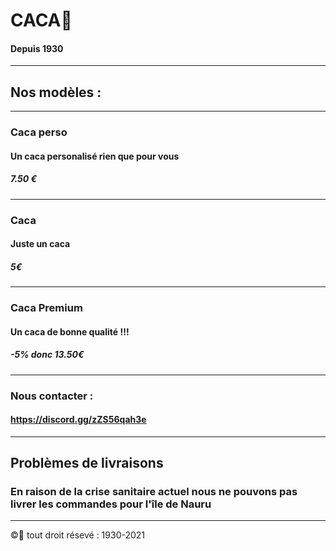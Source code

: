 # CACA💩
#### Depuis 1930
-----------------------------------------------
## Nos modèles :
-----------------------------------------------
### Caca perso
#### Un caca personalisé rien que pour vous
##### 7.50 €
-----------------------------------------------
### Caca
#### Juste un caca
##### 5€
-----------------------------------------------
### Caca Premium
#### Un caca de bonne qualité !!!
##### -5% donc 13.50€
-----------------------------------------------
### Nous contacter :
#### https://discord.gg/zZS56qah3e
-----------------------------------------------
## Problèmes de livraisons
### En raison de la crise sanitaire actuel nous ne pouvons pas livrer les commandes pour l'île de Nauru
-----------------------------------------------

©💩 tout droit résevé : 1930-2021
